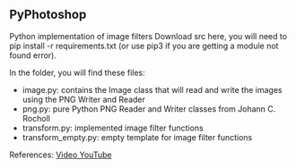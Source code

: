 ## PyPhotoshop

Python implementation of image filters
Download src here, you will need to pip install -r requirements.txt (or use pip3 if you are getting a module not found error).

In the folder, you will find these files:
- image.py: contains the Image class that will read and write the images using the PNG Writer and Reader
- png.py: pure Python PNG Reader and Writer classes from Johann C. Rocholl
- transform.py: implemented image filter functions
- transform_empty.py: empty template for image filter functions

References: [Video YouTube](https://youtu.be/4ifdUQmZqhM)